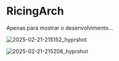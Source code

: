 # RicingArch


Apenas para mostrar o desenvolvimento...

![2025-02-21-215152_hyprshot](https://github.com/user-attachments/assets/9b11af16-d51e-49f1-a4bf-191dd19314ae)

![2025-02-21-215208_hyprshot](https://github.com/user-attachments/assets/a2eaf4c4-21ed-42d6-95bd-8f3a2808579b)

